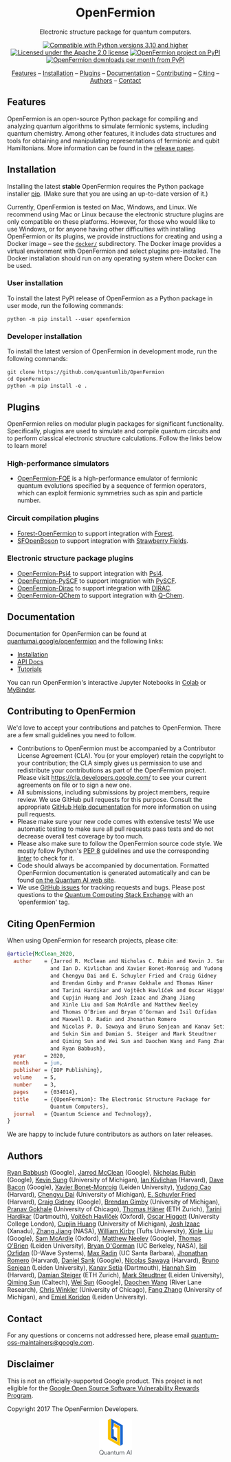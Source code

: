 <div align="center">

# OpenFermion

Electronic structure package for quantum computers.

[![Compatible with Python versions 3.10 and higher](https://img.shields.io/badge/Python-3.10+-fcbc2c.svg?style=flat-square&logo=python&logoColor=white)](https://www.python.org/downloads/)
[![Licensed under the Apache 2.0 license](https://img.shields.io/badge/License-Apache%202.0-3c60b1.svg?logo=opensourceinitiative&logoColor=white&style=flat-square)](https://github.com/quantumlib/OpenFermion/blob/main/LICENSE)
[![OpenFermion project on PyPI](https://img.shields.io/pypi/v/OpenFermion.svg?logo=semantic-release&logoColor=white&label=Release&style=flat-square&color=fcbc2c)](https://pypi.org/project/OpenFermion)
[![OpenFermion downloads per month from PyPI](https://img.shields.io/pypi/dm/openfermion?logo=PyPI&color=d56420&logoColor=white&style=flat-square&label=Downloads)](https://img.shields.io/pypi/dm/OpenFermion)

[Features](#features) &ndash;
[Installation](#installation) &ndash;
[Plugins](#plugins) &ndash;
[Documentation](#documentation) &ndash;
[Contributing](#contributing-to-openfermion) &ndash;
[Citing](#citing-openfermion) &ndash;
[Authors](#authors) &ndash;
[Contact](#contact)

</div>

## Features

OpenFermion is an open-source Python package for compiling and analyzing quantum algorithms to
simulate fermionic systems, including quantum chemistry. Among other features, it includes data
structures and tools for obtaining and manipulating representations of fermionic and qubit
Hamiltonians. More information can be found in the [release
paper](https://arxiv.org/abs/1710.07629).

## Installation

Installing the latest **stable** OpenFermion requires the Python package installer
[pip](https://pip.pypa.io). (Make sure that you are using an up-to-date version of it.)

Currently, OpenFermion is tested on Mac, Windows, and Linux. We recommend using Mac or Linux because
the electronic structure plugins are only compatible on these platforms. However, for those who
would like to use Windows, or for anyone having other difficulties with installing OpenFermion or
its plugins, we provide instructions for creating and using a Docker image – see the
[`docker/`](https://github.com/quantumlib/OpenFermion/tree/master/docker) subdirectory. The Docker
image provides a virtual environment with OpenFermion and select plugins pre-installed. The Docker
installation should run on any operating system where Docker can be used.

### User installation

To install the latest PyPI release of OpenFermion as a Python package in user mode, run the
following commands:

```shell
python -m pip install --user openfermion
```

### Developer installation

To install the latest version of OpenFermion in development mode, run the following commands:

```shell
git clone https://github.com/quantumlib/OpenFermion
cd OpenFermion
python -m pip install -e .
```

## Plugins

OpenFermion relies on modular plugin packages for significant functionality. Specifically, plugins
are used to simulate and compile quantum circuits and to perform classical electronic structure
calculations. Follow the links below to learn more!

### High-performance simulators

*   [OpenFermion-FQE](https://github.com/quantumlib/OpenFermion-FQE) is a high-performance emulator
    of fermionic quantum evolutions specified by a sequence of fermion operators, which can exploit
    fermionic symmetries such as spin and particle number.

### Circuit compilation plugins

*   [Forest-OpenFermion](https://github.com/rigetticomputing/forestopenfermion) to support
    integration with [Forest](https://www.rigetti.com/forest).
*   [SFOpenBoson](https://github.com/XanaduAI/SFOpenBoson) to support integration with [Strawberry
    Fields](https://github.com/XanaduAI/strawberryfields).

### Electronic structure package plugins

*   [OpenFermion-Psi4](http://github.com/quantumlib/OpenFermion-Psi4) to support integration with
    [Psi4](http://psicode.org).
*   [OpenFermion-PySCF](http://github.com/quantumlib/OpenFermion-PySCF) to support integration with
    [PySCF](https://github.com/sunqm/pyscf).
*   [OpenFermion-Dirac](https://github.com/bsenjean/Openfermion-Dirac) to support integration with
    [DIRAC](http://diracprogram.org/doku.php).
*   [OpenFermion-QChem](https://github.com/qchemsoftware/OpenFermion-QChem) to support integration
    with [Q-Chem](https://www.q-chem.com).

## Documentation

Documentation for OpenFermion can be found at
[quantumai.google/openfermion](https://quantumai.google/openfermion) and the following links:

*   [Installation](https://quantumai.google/openfermion/install)
*   [API Docs](https://quantumai.google/reference/python/openfermion/all_symbols)
*   [Tutorials](https://quantumai.google/openfermion/tutorials/intro_to_openfermion)

You can run OpenFermion's interactive Jupyter Notebooks in
[Colab](https://colab.research.google.com/github/quantumlib/OpenFermion) or
[MyBinder](https://mybinder.org/v2/gh/quantumlib/OpenFermion/master?filepath=examples).

## Contributing to OpenFermion

We'd love to accept your contributions and patches to OpenFermion. There are a few small guidelines
you need to follow.

*   Contributions to OpenFermion must be accompanied by a Contributor License Agreement (CLA). You
    (or your employer) retain the copyright to your contribution; the CLA simply gives us permission
    to use and redistribute your contributions as part of the OpenFermion project. Please visit
    https://cla.developers.google.com/ to see your current agreements on file or to sign a new one.
*   All submissions, including submissions by project members, require review. We use GitHub pull
    requests for this purpose. Consult the appropriate [GitHub Help
    documentation](https://help.github.com/articles/about-pull-requests/) for more information on
    using pull requests.
*   Please make sure your new code comes with extensive tests! We use automatic testing to make sure
    all pull requests pass tests and do not decrease overall test coverage by too much.
*   Please also make sure to follow the OpenFermion source code style. We mostly follow Python's
    [PEP 8](https://www.python.org/dev/peps/pep-0008/) guidelines and use the corresponding
    [linter](https://pypi.python.org/pypi/pep8) to check for it.
*   Code should always be accompanied by documentation. Formatted OpenFermion documentation is
    generated automatically and can be found [on the Quantum AI web
    site](http://openfermion.readthedocs.io/en/latest/openfermion.html).
*   We use [GitHub issues](https://github.com/quantumlib/OpenFermion/issues) for tracking requests
    and bugs. Please post questions to the [Quantum Computing Stack
    Exchange](https://quantumcomputing.stackexchange.com/) with an 'openfermion' tag.

## Citing OpenFermion<a name="how-to-cite-openfermion"></a><a name="how-to-cite"></a>

When using OpenFermion for research projects, please cite:

```bibtex
@article{McClean_2020,
  author    = {Jarrod R. McClean and Nicholas C. Rubin and Kevin J. Sung
              and Ian D. Kivlichan and Xavier Bonet-Monroig and Yudong Cao
              and Chengyu Dai and E. Schuyler Fried and Craig Gidney
              and Brendan Gimby and Pranav Gokhale and Thomas Häner
              and Tarini Hardikar and Vojtěch Havlíček and Oscar Higgott
              and Cupjin Huang and Josh Izaac and Zhang Jiang
              and Xinle Liu and Sam McArdle and Matthew Neeley
              and Thomas O’Brien and Bryan O’Gorman and Isil Ozfidan
              and Maxwell D. Radin and Jhonathan Romero
              and Nicolas P. D. Sawaya and Bruno Senjean and Kanav Setia
              and Sukin Sim and Damian S. Steiger and Mark Steudtner
              and Qiming Sun and Wei Sun and Daochen Wang and Fang Zhang
              and Ryan Babbush},
  year      = 2020,
  month     = jun,
  publisher = {IOP Publishing},
  volume    = 5,
  number    = 3,
  pages     = {034014},
  title     = {{OpenFermion}: The Electronic Structure Package for
              Quantum Computers},
  journal   = {Quantum Science and Technology},
}
```

We are happy to include future contributors as authors on later releases.

## Authors

[Ryan Babbush](https://ryanbabbush.com) (Google),
[Jarrod McClean](https://jarrodmcclean.com) (Google),
[Nicholas Rubin](https://github.com/ncrubin) (Google),
[Kevin Sung](https://github.com/kevinsung) (University of Michigan),
[Ian Kivlichan](https://aspuru.chem.harvard.edu/ian-kivlichan/) (Harvard),
[Dave Bacon](https://github.com/dabacon) (Google),
[Xavier Bonet-Monroig](https://github.com/xabomon) (Leiden University),
[Yudong Cao](https://github.com/yudongcao) (Harvard),
[Chengyu Dai](https://github.com/jdaaph) (University of Michigan),
[E. Schuyler Fried](https://github.com/schuylerfried) (Harvard),
[Craig Gidney](https://github.com/Strilanc) (Google),
[Brendan Gimby](https://github.com/bgimby) (University of Michigan),
[Pranav Gokhale](https://github.com/singular-value) (University of Chicago),
[Thomas Häner](https://github.com/thomashaener) (ETH Zurich),
[Tarini Hardikar](https://github.com/TariniHardikar) (Dartmouth),
[Vojtĕch Havlíček](https://github.com/VojtaHavlicek) (Oxford),
[Oscar Higgott](https://github.com/oscarhiggott) (University College London),
[Cupjin Huang](https://github.com/pertoX4726) (University of Michigan),
[Josh Izaac](https://github.com/josh146) (Xanadu),
[Zhang Jiang](https://ti.arc.nasa.gov/profile/zjiang3) (NASA),
[William Kirby](https://williammkirby.com) (Tufts University),
[Xinle Liu](https://github.com/sheilaliuxl) (Google),
[Sam McArdle](https://github.com/sammcardle30) (Oxford),
[Matthew Neeley](https://github.com/maffoo) (Google),
[Thomas O'Brien](https://github.com/obriente) (Leiden University),
[Bryan O'Gorman](https://ti.arc.nasa.gov/profile/bogorman) (UC Berkeley, NASA),
[Isil Ozfidan](https://github.com/conta877) (D-Wave Systems),
[Max Radin](https://github.com/max-radin) (UC Santa Barbara),
[Jhonathan Romero](https://github.com/jromerofontalvo) (Harvard),
[Daniel Sank](https://github.com/DanielSank) (Google),
[Nicolas Sawaya](https://github.com/nicolassawaya) (Harvard),
[Bruno Senjean](https://github.com/bsenjean) (Leiden University),
[Kanav Setia](https://github.com/kanavsetia) (Dartmouth),
[Hannah Sim](https://github.com/hsim13372) (Harvard),
[Damian Steiger](https://github.com/damiansteiger) (ETH Zurich),
[Mark Steudtner](https://github.com/msteudtner) (Leiden University),
[Qiming Sun](https://github.com/sunqm) (Caltech),
[Wei Sun](https://github.com/Spaceenter) (Google),
[Daochen Wang](https://github.com/daochenw) (River Lane Research),
[Chris Winkler](https://github.com/quid256) (University of Chicago),
[Fang Zhang](https://github.com/fangzh-umich) (University of Michigan),
and [Emiel Koridon](https://github.com/Emieeel) (Leiden University).

## Contact

For any questions or concerns not addressed here, please email quantum-oss-maintainers@google.com.

## Disclaimer

This is not an officially-supported Google product. This project is not eligible for the [Google
Open Source Software Vulnerability Rewards
Program](https://bughunters.google.com/open-source-security).

Copyright 2017 The OpenFermion Developers.

<div align="center">
  <a href="https://quantumai.google">
    <img width="15%" alt="Google Quantum AI"
         src="https://raw.githubusercontent.com/quantumlib/OpenFermion/refs/heads/master/docs/images/quantum-ai-vertical.svg">
  </a>
</div>
